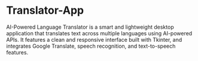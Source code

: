 # Translator-App
AI-Powered Language Translator is a smart and lightweight desktop application that translates text across multiple languages using AI-powered APIs. It features a clean and responsive interface built with Tkinter, and integrates Google Translate, speech recognition, and text-to-speech features.
